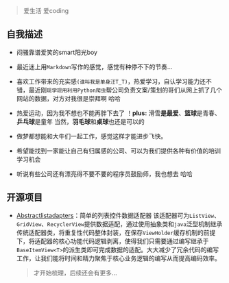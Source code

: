 > 爱生活 爱coding



## 自我描述

- 闷骚靠谱爱笑的smart阳光boy

- 最近迷上用`Markdown`写作的感觉，感觉有种停不下的节奏...

- 喜欢工作带来的充实感`(谁叫我是单身汪T_T)`，热爱学习，自认学习能力还不错，最近刚`现学现用利用Python爬虫`帮公司负责文案/策划的哥们从网上抓了几个网站的数据，对方对我很是崇拜啊 哈哈 

- 热爱运动，因为我不想也不能再胖下去了 ！**plus:** 滑雪**是最爱**、**篮球**是青春、**乒乓球**是童年 当然，**羽毛球**和**桌球**也还是可以的

- 做梦都想能和大牛们一起工作，感觉这样才能进步飞快。

- 希望能找到一家能让自己有归属感的公司、可以为我们提供各种有价值的培训学习机会

- 听说有些公司还有漂亮得不要不要的程序员鼓励师，我也想去  哈哈





## 开源项目

-  [Abstractlistadapters](https://github.com/walkermanx/abstractlistadapters)：简单的列表控件数据适配器
   该适配器可为`ListView`、`GridView`、`RecyclerView`提供数据适配，通过使用抽象类和`java`泛型机制继承传统适配器类，将重复性代码整体封装，在保存`ViewHolder`缓存机制的前提下，将适配器的核心功能代码逻辑剥离，使得我们只需要通过编写继承于`BaseItemView<T>`的派生类即可完成数据的适配。大大减少了冗余代码的编写工作，让我们能将时间和精力聚焦于核心业务逻辑的编写从而提高编码效率。

   >才开始梳理，后续还会有更多...




